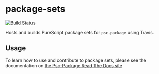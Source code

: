 # package-sets

[![Build Status](https://travis-ci.org/purescript/package-sets.svg?branch=master)](https://travis-ci.org/purescript/package-sets)

Hosts and builds PureScript package sets for `psc-package` using Travis.

## Usage

To learn how to use and contribute to package sets, please see the documentation on [the Psc-Package Read The Docs site](https://psc-package.readthedocs.io/en/latest/)
